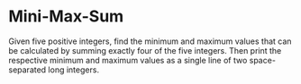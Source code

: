 # Mini-Max-Sum
Given five positive integers, find the minimum and maximum values that can be calculated by summing exactly four of the five integers. Then print the respective minimum and maximum values as a single line of two space-separated long integers.
